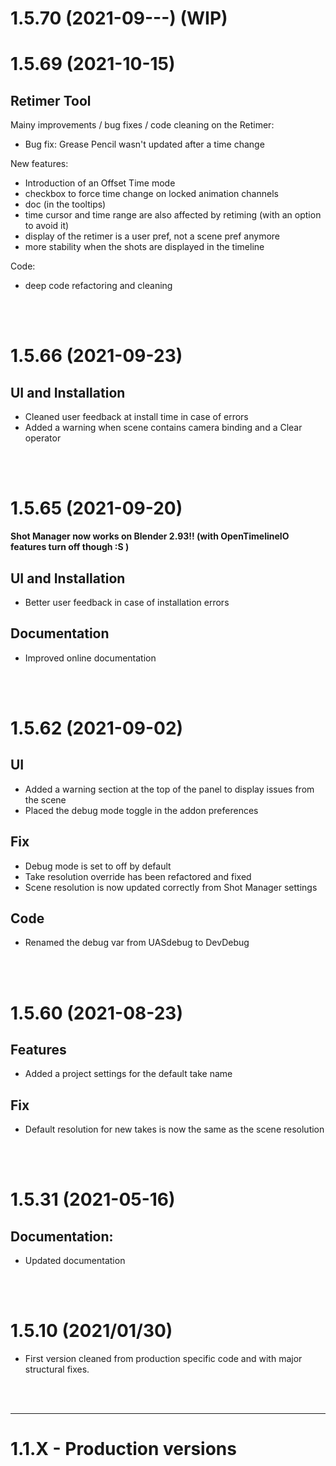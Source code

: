 # 1.5.70 (2021-09---) (WIP)

# 1.5.69 (2021-10-15)

## Retimer Tool

Mainy improvements / bug fixes / code cleaning on the Retimer:

- Bug fix: Grease Pencil wasn't updated after a time change

New features:
- Introduction of an Offset Time mode
- checkbox to force time change on locked animation channels
- doc (in the tooltips)
- time cursor and time range are also affected by retiming (with an option to avoid it)
- display of the retimer is a user pref, not a scene pref anymore
- more stability when the shots are displayed in the timeline

Code:
- deep code refactoring and cleaning

<br><br>

# 1.5.66 (2021-09-23)

## UI and Installation

- Cleaned user feedback at install time in case of errors
- Added a warning when scene contains camera binding and a Clear operator


<br><br>

# 1.5.65 (2021-09-20)

**Shot Manager now works on Blender 2.93!! (with OpenTimelineIO features turn off though :S )**

## UI and Installation

- Better user feedback in case of installation errors

## Documentation

- Improved online documentation


<br><br>

# 1.5.62 (2021-09-02)

## UI

- Added a warning section at the top of the panel to display issues from the scene
- Placed the debug mode toggle in the addon preferences

## Fix

- Debug mode is set to off by default
- Take resolution override has been refactored and fixed
- Scene resolution is now updated correctly from Shot Manager settings

## Code

- Renamed the debug var from UASdebug to DevDebug


<br><br>

# 1.5.60 (2021-08-23)

## Features

- Added a project settings for the default take name

## Fix

- Default resolution for new takes is now the same as the scene resolution


<br><br>

# 1.5.31 (2021-05-16)

## Documentation:

- Updated documentation


<br><br>

# 1.5.10 (2021/01/30)

- First version cleaned from production specific code and with major structural fixes.


<br><br>

--------

# 1.1.X - Production versions



